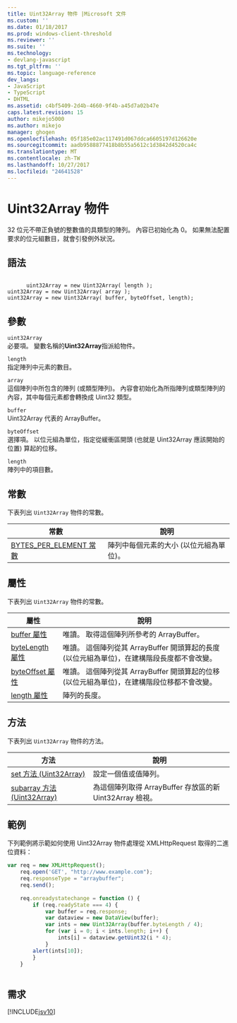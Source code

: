 ```yaml
---
title: Uint32Array 物件 |Microsoft 文件
ms.custom: ''
ms.date: 01/18/2017
ms.prod: windows-client-threshold
ms.reviewer: ''
ms.suite: ''
ms.technology:
- devlang-javascript
ms.tgt_pltfrm: ''
ms.topic: language-reference
dev_langs:
- JavaScript
- TypeScript
- DHTML
ms.assetid: c4bf5409-2d4b-4660-9f4b-a45d7a02b47e
caps.latest.revision: 15
author: mikejo5000
ms.author: mikejo
manager: ghogen
ms.openlocfilehash: 05f185e02ac117491d067ddca6605197d126620e
ms.sourcegitcommit: aadb9588877418b8b55a5612c1d3842d4520ca4c
ms.translationtype: MT
ms.contentlocale: zh-TW
ms.lasthandoff: 10/27/2017
ms.locfileid: "24641528"
---
```

# <a name="uint32array-object"></a>Uint32Array 物件
32 位元不帶正負號的整數值的具類型的陣列。 內容已初始化為 0。 如果無法配置要求的位元組數目，就會引發例外狀況。  
  
## <a name="syntax"></a>語法  
  
```  
  
      uint32Array = new Uint32Array( length );  
uint32Array = new Uint32Array( array );  
uint32Array = new Uint32Array( buffer, byteOffset, length);  
```  
  
## <a name="parameters"></a>參數  
 `uint32Array`  
 必要項。 變數名稱的**Uint32Array**指派給物件。  
  
 `length`  
 指定陣列中元素的數目。  
  
 `array`  
 這個陣列中所包含的陣列 (或類型陣列)。 內容會初始化為所指陣列或類型陣列的內容，其中每個元素都會轉換成 Uint32 類型。  
  
 `buffer`  
 Uint32Array 代表的 ArrayBuffer。  
  
 `byteOffset`  
 選擇項。 以位元組為單位，指定從緩衝區開頭 (也就是 Uint32Array 應該開始的位置) 算起的位移。  
  
 `length`  
 陣列中的項目數。  
  
## <a name="constants"></a>常數  
 下表列出 `Uint32Array` 物件的常數。  
  
|常數|說明|  
|--------------|-----------------|  
|[BYTES_PER_ELEMENT 常數](../../javascript/reference/bytes-per-element-constant-uint32array.md)|陣列中每個元素的大小 (以位元組為單位)。|  
  
## <a name="properties"></a>屬性  
 下表列出 `Uint32Array` 物件的常數。  
  
|屬性|說明|  
|--------------|-----------------|  
|[buffer 屬性](../../javascript/reference/buffer-property-uint32array.md)|唯讀。 取得這個陣列所參考的 ArrayBuffer。|  
|[byteLength 屬性](../../javascript/reference/bytelength-property-uint32array.md)|唯讀。 這個陣列從其 ArrayBuffer 開頭算起的長度 (以位元組為單位)，在建構階段長度都不會改變。|  
|[byteOffset 屬性](../../javascript/reference/byteoffset-property-uint32array.md)|唯讀。 這個陣列從其 ArrayBuffer 開頭算起的位移 (以位元組為單位)，在建構階段位移都不會改變。|  
|[length 屬性](../../javascript/reference/length-property-uint32array.md)|陣列的長度。|  
  
## <a name="methods"></a>方法  
 下表列出 `Uint32Array` 物件的方法。  
  
|方法|說明|  
|------------|-----------------|  
|[set 方法 (Uint32Array)](../../javascript/reference/set-method-uint32array.md)|設定一個值或值陣列。|  
|[subarray 方法 (Uint32Array)](../../javascript/reference/subarray-method-uint32array.md)|為這個陣列取得 ArrayBuffer 存放區的新 Uint32Array 檢視。|  
  
## <a name="example"></a>範例  
 下列範例將示範如何使用 Uint32Array 物件處理從 XMLHttpRequest 取得的二進位資料：  
  
```JavaScript  
var req = new XMLHttpRequest();  
    req.open('GET', "http://www.example.com");  
    req.responseType = "arraybuffer";  
    req.send();  
  
    req.onreadystatechange = function () {  
        if (req.readyState === 4) {  
            var buffer = req.response;  
            var dataview = new DataView(buffer);  
            var ints = new Uint32Array(buffer.byteLength / 4);  
            for (var i = 0; i < ints.length; i++) {  
                ints[i] = dataview.getUint32(i * 4);  
            }  
        alert(ints[10]);  
        }  
    }  
  
```  
  
## <a name="requirements"></a>需求  
 [!INCLUDE[jsv10](../../javascript/reference/includes/jsv10-md.md)]